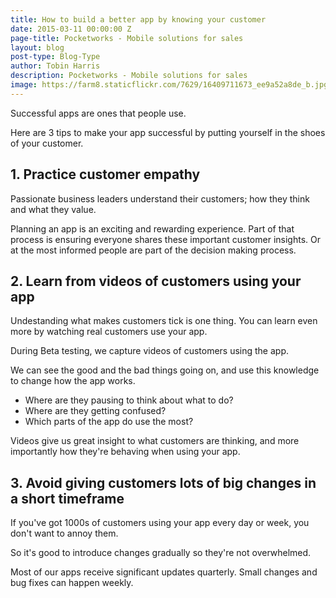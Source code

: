 ```yaml
---
title: How to build a better app by knowing your customer
date: 2015-03-11 00:00:00 Z
page-title: Pocketworks - Mobile solutions for sales
layout: blog
post-type: Blog-Type
author: Tobin Harris
description: Pocketworks - Mobile solutions for sales
image: https://farm8.staticflickr.com/7629/16409711673_ee9a52a8de_b.jpg
---
```


Successful apps are ones that people use.

Here are 3 tips to make your app successful by putting yourself in the shoes of your customer.

<!--more-->

## 1. Practice customer empathy

Passionate business leaders understand their customers; how they think and what they value.

Planning an app is an exciting and rewarding experience. Part of that process is ensuring everyone shares these important customer insights. Or at the most informed people are part of the decision making process.

## 2. Learn from videos of customers using your app

Undestanding what makes customers tick is one thing. You can learn even more by watching real customers use your app.

During Beta testing, we capture videos of customers using the app.

We can see the good and the bad things going on, and use this knowledge to change how the app works.

* Where are they pausing to think about what to do?
* Where are they getting confused?
* Which parts of the app do use the most?

Videos give us great insight to what customers are thinking, and more importantly how they're behaving when using your app.

## 3. Avoid giving customers lots of big changes in a short timeframe

If you've got 1000s of customers using your app every day or week, you don't want to annoy them.

So it's good to introduce changes gradually so they're not overwhelmed.

Most of our apps receive significant updates quarterly. Small changes and bug fixes can happen weekly.
